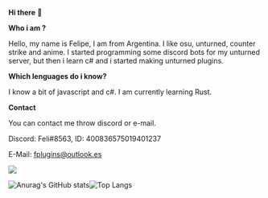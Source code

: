 **Hi there** 👋

**Who i am ?**

Hello, my name is Felipe, I am from Argentina. I like osu, unturned, counter strike and anime. I started programming some discord bots for my unturned server, but then i learn c# and i started making unturned plugins.

**Which lenguages do i know?**

I know a bit of javascript and c#. I am currently learning Rust.

**Contact**

You can contact me throw discord or e-mail.

Discord: Feli#8563, ID: 400836575019401237

E-Mail: fplugins@outlook.es

![](https://komarev.com/ghpvc/?username=01-Feli&color=blueviolet)

![Anurag's GitHub stats](https://github-readme-stats.vercel.app/api?username=01-Feli&theme=tokyonight&show_icons=true)![Top Langs](https://github-readme-stats.vercel.app/api/top-langs/?username=01-Feli&layout=compact&theme=tokyonight)
